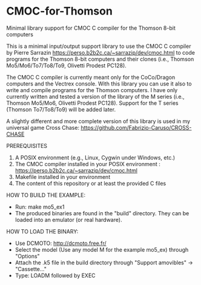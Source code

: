 # CMOC-for-Thomson
Minimal library support for CMOC C compiler for the Thomson 8-bit computers

This is a minimal input/output support library to use the CMOC C compiler by Pierre Sarrazin
https://perso.b2b2c.ca/~sarrazip/dev/cmoc.html
to code programs for the Thomson 8-bit computers and their clones (i.e., Thomson Mo5/Mo6/To7/To8/To9, Olivetti Prodest PC128).

The CMOC C compiler is currently meant only for the CoCo/Dragon computers and the Vectrex console.
With this library you can use it also to write and compile programs for the Thomson computers.
I have only currently written and tested a version of the library of the M series (i.e., Thomson Mo5/Mo6, Olivetti Prodest PC128).
Support for the T series (Thomson To7/To8/To9) will be added later.

A slightly different and more complete version of this library is used in my universal game Cross Chase:
https://github.com/Fabrizio-Caruso/CROSS-CHASE

PREREQUISITES
1) A POSIX environment (e.g., Linux, Cygwin under Windows, etc.)
1) The CMOC compiler installed in your POSIX environment : https://perso.b2b2c.ca/~sarrazip/dev/cmoc.html
2) Makefile installed in your environment
3) The content of this repository or at least the provided C files

HOW TO BUILD THE EXAMPLE:
- Run: make mo5_ex1
- The produced binaries are found in the "build" directory. They can be loaded into an emulator (or real hardware). 

HOW TO LOAD THE BINARY:
- Use DCMOTO: http://dcmoto.free.fr/
- Select the model (Use any model M for the example mo5_ex) through "Options"
- Attach the .k5 file in the build directory through "Support amovibles" -> "Cassette..."
- Type: LOADM followed by EXEC
